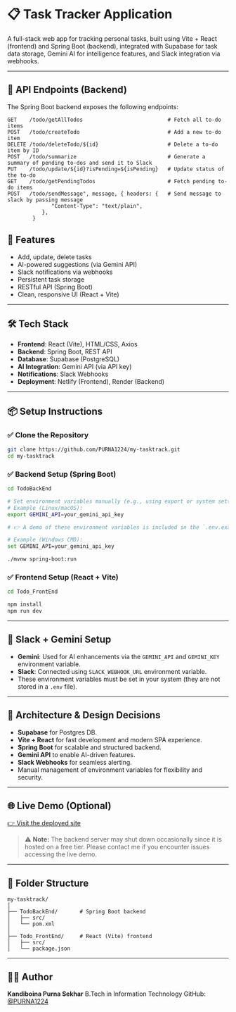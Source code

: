 # 📋 Task Tracker Application

A full-stack web app for tracking personal tasks, built using Vite + React (frontend) and Spring Boot (backend), integrated with Supabase for task data storage, Gemini AI for intelligence features, and Slack integration via webhooks.

---

## 📡 API Endpoints (Backend)

The Spring Boot backend exposes the following endpoints:

```http
GET    /todo/getAllTodos                           # Fetch all to-do items
POST   /todo/createTodo                            # Add a new to-do item
DELETE /todo/deleteTodo/${id}                      # Delete a to-do item by ID
POST   /todo/summarize                             # Generate a summary of pending to-dos and send it to Slack
PUT    /todo/update/${id}?isPending=${isPending}   # Update status of the to-do
GET    /todo/getPendingTodos                       # Fetch pending to-do items
POST   /todo/sendMessage", message, { headers: {   # Send message to slack by passing message
              "Content-Type": "text/plain",
           },
        }
```

## 🚀 Features

* Add, update, delete tasks
* AI-powered suggestions (via Gemini API)
* Slack notifications via webhooks
* Persistent task storage
* RESTful API (Spring Boot)
* Clean, responsive UI (React + Vite)

---

## 🛠️ Tech Stack

* **Frontend**: React (Vite), HTML/CSS, Axios
* **Backend**: Spring Boot, REST API
* **Database**: Supabase (PostgreSQL)
* **AI Integration**: Gemini API (via API key)
* **Notifications**: Slack Webhooks
* **Deployment**: Netlify (Frontend), Render (Backend)

---

## 📦 Setup Instructions

### ✅ Clone the Repository

```bash
git clone https://github.com/PURNA1224/my-tasktrack.git
cd my-tasktrack
```

### ✅ Backend Setup (Spring Boot)

```bash
cd TodoBackEnd

# Set environment variables manually (e.g., using export or system settings)
# Example (Linux/macOS):
export GEMINI_API=your_gemini_api_key

# 👉 A demo of these environment variables is included in the `.env.example` file

# Example (Windows CMD):
set GEMINI_API=your_gemini_api_key

./mvnw spring-boot:run
```

### ✅ Frontend Setup (React + Vite)

```bash
cd Todo_FrontEnd

npm install
npm run dev
```

---

## 💬 Slack + Gemini Setup

* **Gemini**: Used for AI enhancements via the `GEMINI_API` and `GEMINI_KEY` environment variable.
* **Slack**: Connected using `SLACK_WEBHOOK_URL` environment variable.
* These environment variables must be set in your system (they are not stored in a `.env` file).

---

## 🧠 Architecture & Design Decisions

* **Supabase** for Postgres DB.
* **Vite + React** for fast development and modern SPA experience.
* **Spring Boot** for scalable and structured backend.
* **Gemini API** to enable AI-driven features.
* **Slack Webhooks** for seamless alerting.
* Manual management of environment variables for flexibility and security.

---

## 🌐 Live Demo (Optional)

[👉 Visit the deployed site](https://my-tasktrack.netlify.app)

> ⚠️ **Note:** The backend server may shut down occasionally since it is hosted on a free tier. Please contact me if you encounter issues accessing the live demo.

---

## 📁 Folder Structure

```
my-tasktrack/
│
├── TodoBackEnd/       # Spring Boot backend
│   ├── src/
│   └── pom.xml
│
├── Todo_FrontEnd/     # React (Vite) frontend
│   ├── src/
│   └── package.json
```

---

## 🧑‍💻 Author

**Kandiboina Purna Sekhar**
B.Tech in Information Technology
GitHub: [@PURNA1224](https://github.com/PURNA1224)
